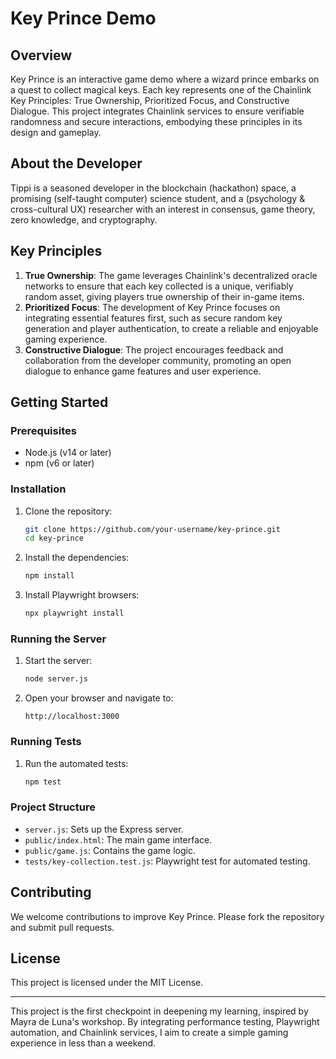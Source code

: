 # Key Prince Demo

## Overview
Key Prince is an interactive game demo where a wizard prince embarks on a quest to collect magical keys. Each key represents one of the Chainlink Key Principles: True Ownership, Prioritized Focus, and Constructive Dialogue. This project integrates Chainlink services to ensure verifiable randomness and secure interactions, embodying these principles in its design and gameplay.

## About the Developer
Tippi is a seasoned developer in the blockchain (hackathon) space, a promising (self-taught computer) science student, and a (psychology & cross-cultural UX) researcher with an interest in consensus, game theory, zero knowledge, and cryptography.

## Key Principles

1. **True Ownership**: The game leverages Chainlink's decentralized oracle networks to ensure that each key collected is a unique, verifiably random asset, giving players true ownership of their in-game items.
2. **Prioritized Focus**: The development of Key Prince focuses on integrating essential features first, such as secure random key generation and player authentication, to create a reliable and enjoyable gaming experience.
3. **Constructive Dialogue**: The project encourages feedback and collaboration from the developer community, promoting an open dialogue to enhance game features and user experience.

## Getting Started

### Prerequisites
- Node.js (v14 or later)
- npm (v6 or later)

### Installation

1. Clone the repository:
    ```bash
    git clone https://github.com/your-username/key-prince.git
    cd key-prince
    ```

2. Install the dependencies:
    ```bash
    npm install
    ```

3. Install Playwright browsers:
    ```bash
    npx playwright install
    ```

### Running the Server

1. Start the server:
    ```bash
    node server.js
    ```

2. Open your browser and navigate to:
    ```
    http://localhost:3000
    ```

### Running Tests

1. Run the automated tests:
    ```bash
    npm test
    ```

### Project Structure

- `server.js`: Sets up the Express server.
- `public/index.html`: The main game interface.
- `public/game.js`: Contains the game logic.
- `tests/key-collection.test.js`: Playwright test for automated testing.

## Contributing

We welcome contributions to improve Key Prince. Please fork the repository and submit pull requests.

## License

This project is licensed under the MIT License.

---

This project is the first checkpoint in deepening my learning, inspired by Mayra de Luna's workshop. By integrating performance testing, Playwright automation, and Chainlink services, I aim to create a simple gaming experience in less than a weekend.
